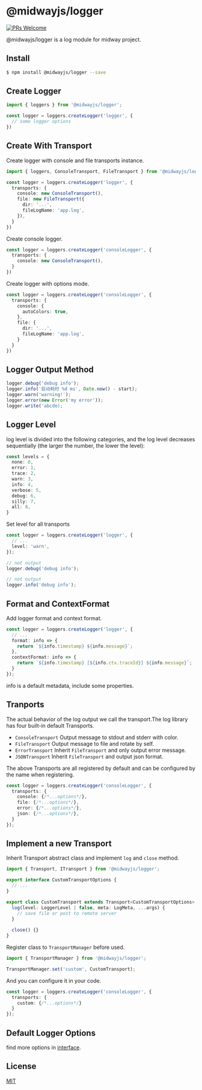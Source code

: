# @midwayjs/logger

[![PRs Welcome](https://img.shields.io/badge/PRs-welcome-brightgreen.svg)](https://github.com/midwayjs/midway/pulls)

@midwayjs/logger is a log module for midway project.

## Install

```bash
$ npm install @midwayjs/logger --save
```

## Create Logger

```ts
import { loggers } from '@midwayjs/logger';

const logger = loggers.createLogger('logger', {
  // some logger options
})
```



## Create With Transport

Create logger with console and file transports instance.

```typescript
import { loggers, ConsoleTransport, FileTransport } from '@midwayjs/logger';

const logger = loggers.createLogger('logger', {
  transports: {
    console: new ConsoleTransport(),
    file: new FileTransport({
      dir: '...',
      fileLogName: 'app.log',
    }),
  }
})
```

Create console logger.

```typescript
const logger = loggers.createLogger('consoleLogger', {
  transports: {
    console: new ConsoleTransport(),
  }
})
```

Create logger with options mode.

```typescript
const logger = loggers.createLogger('consoleLogger', {
  transports: {
    console: {
      autoColors: true,
    },
    file: {
      dir: '...',
      fileLogName: 'app.log',
    }
  }
})
```



## Logger Output Method

```ts
logger.debug('debug info');
logger.info('启动耗时 %d ms', Date.now() - start);
logger.warn('warning!');
logger.error(new Error('my error'));
logger.write('abcde);
```



## Logger Level

log level is divided into the following categories, and the log level decreases sequentially (the larger the number, the lower the level):

```ts
const levels = {
  none: 0,
  error: 1,
  trace: 2,
  warn: 3,
  info: 4,
  verbose: 5,
  debug: 6,
  silly: 7,
  all: 8,
}
```

Set level for all transports

```typescript
const logger = loggers.createLogger('logger', {
  // ...
  level: 'warn',
});

// not output
logger.debug('debug info');

// not output
logger.info('debug info');
```



## Format and ContextFormat

Add logger format and context format.

```typescript
const logger = loggers.createLogger('logger', {
  // ...
  format: info => {
    return `${info.timestamp} ${info.message}`;
  },
  contextFormat: info => {
    return `${info.timestamp} [${info.ctx.traceId}] ${info.message}`;
  }
});
```

info is a default metadata, include some properties.



## Tranports

The actual behavior of the log output we call the transport.The log library has four built-in default Transports.

* `ConsoleTransport` Output message to stdout and stderr with color.
* `FileTransport` Output message to file and rotate by self.
* `ErrorTransport` Inherit `FileTransport` and only output error message.
* `JSONTransport` Inherit `FileTransport` and output json format.

The above Transports are all registered by default and can be configured by the name when registering.

```typescript
const logger = loggers.createLogger('consoleLogger', {
  transports: {
    console: {/*...options*/},
    file: {/*...options*/},
    error: {/*...options*/},
    json: {/*...options*/},
  }
});
```



## Implement a new Transport

Inherit Transport abstract class and implement `log` and `close` method.

```typescript
import { Transport, ITransport } from '@midwayjs/logger';

export interface CustomTransportOptions {
  // ...
}

export class CustomTransport extends Transport<CustomTransportOptions> implements ITransport {
  log(level: LoggerLevel | false, meta: LogMeta, ...args) {
    // save file or post to remote server
  }
  
  close() {}
}
```

Register class to `TransportManager` before used.

```typescript
import { TransportManager } from '@midwayjs/logger';

TransportManager.set('custom', CustomTransport);
```

And you can configure it in your code.

```typescript
const logger = loggers.createLogger('consoleLogger', {
  transports: {
    custom: {/*...options*/}
  }
});
```




## Default Logger Options

find more options in [interface](https://github.com/midwayjs/logger/blob/main/src/interface.ts).


## License

[MIT]((http://github.com/midwayjs/logger/blob/master/LICENSE))
